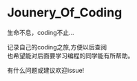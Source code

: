 # Jounery_Of_Coding
生命不息，coding不止...

记录自己的coding之旅,方便以后查阅   
也希望能对后面要学习编程的同学能有所帮助。     


有什么问题或建议欢迎issue!